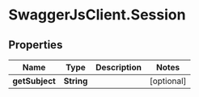 # SwaggerJsClient.Session

## Properties
Name | Type | Description | Notes
------------ | ------------- | ------------- | -------------
**getSubject** | **String** |  | [optional] 


